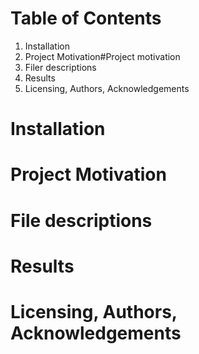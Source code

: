 # Table of Contents
1. Installation
2. Project Motivation#Project motivation
3. Filer descriptions
4. Results
5. Licensing, Authors, Acknowledgements

# Installation
# Project Motivation
# File descriptions
# Results
# Licensing, Authors, Acknowledgements
